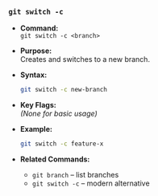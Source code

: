 ### `git switch -c`

- **Command:**  
  `git switch -c <branch>`

- **Purpose:**  
  Creates and switches to a new branch.

- **Syntax:**  
  ```bash
  git switch -c new-branch
  ```

- **Key Flags:**  
  *(None for basic usage)*

- **Example:**  
  ```bash
  git switch -c feature-x
  ```

- **Related Commands:**  
  - `git branch` – list branches  
  - `git switch -c` – modern alternative